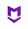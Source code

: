 ![digininja](https://github.com/adam-p/markdown-here/raw/master/src/common/images/icon48.png "My Logo")

